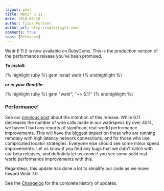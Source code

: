 ```yaml
---
layout: post
title: Watir 6.11
date: 2018-05-18
author: Titus Fortner
author_url: http://watirtight.com/
comments: true
tags: [Releases]
---
```


Watir 6.11.0 is now available on RubyGems. This is the production version of the
 performance release you've been promised.
<!--more-->

***To install:***

{% highlight ruby %}
gem install watir
{% endhighlight %}

***or in your Gemfile:*** 

{% highlight ruby %}
gem "watir", "~> 6.11"
{% endhighlight %}
<br/>

### Performance!

See our [previous post](/watir-6-11-beta1/) about the intention of this release. While 6.11
decreases the number of wire calls made in our watirspecs by over 40%, we haven't had any
reports of significant real-world performance improvements. This will have the biggest
impact on those who are running remotely with high latency network connections, 
and for those who use complicated locator strategies. 
Everyone else should see some minor speed improvements.
Let us know if you find any bugs that we didn't catch with our beta releases, and 
definitely let us know if you see some solid real-world performance improvements with this.

Regardless, this update has done a lot to simplify our code as we move toward Watir 7.0.

See the [Changelog](https://github.com/watir/watir/blob/master/CHANGES.md) 
for the complete history of updates.